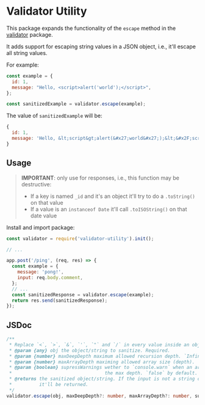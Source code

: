 # Validator Utility

This package expands the functionality of the `escape` method in the [validator](https://www.npmjs.com/package/validator) package.

It adds support for escaping string values in a JSON object, i.e., it'll escape all string values.

For example:

```js
const example = {
  id: 1,
  message: "Hello, <script>alert('world');</script>",
};

const sanitizedExample = validator.escape(example);
```

The value of `sanitizedExample` will be:

```js
{
  id: 1,
  message: 'Hello, &lt;script&gt;alert(&#x27;world&#x27;);&lt;&#x2F;script&gt;',
}
```

## Usage

> **IMPORTANT**: only use for responses, i.e., this function may be destructive:
>
> - If a key is named `_id` and it's an object it'll try to do a `.toString()` on that value
> - If a value is an `instanceof Date` it'll call `.toISOString()` on that date value

Install and import package:

```js
const validator = require('validator-utility').init();

// ...

app.post('/ping', (req, res) => {
  const example = {
    message: 'pong!',
    input: req.body.comment,
  };
  // ...
  const sanitizedResponse = validator.escape(example);
  return res.send(sanitizedResponse);
});
```

## JSDoc

```ts
/**
 * Replace `<`, `>`, `&`, `'`, `"` and `/` in every value inside an object
 * @param {any} obj the object/string to sanitize. Required. 
 * @param {number} maxDeepDepth maximum allowed recursion depth. `Infinity` by default.
 * @param {number} maxArrayDepth maximing allowed array size (depth). `Infinity` by default.
 * @param {boolean} supressWarnings wether to `console.warn` when an array/object exceeded
 *                                  the max depth. `false` by default.
 * @returns the sanitized object/string. If the input is not a string or an object
 *          it'll be returned.
 */
validator.escape(obj, maxDeepDepth?: number, maxArrayDepth?: number, supressWarnings?: boolean);
```
